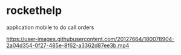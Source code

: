 # rockethelp
application mobile to do call orders

https://user-images.githubusercontent.com/20127664/180078904-2a04d354-0f27-485e-8f62-a3362d87ee3b.mp4
